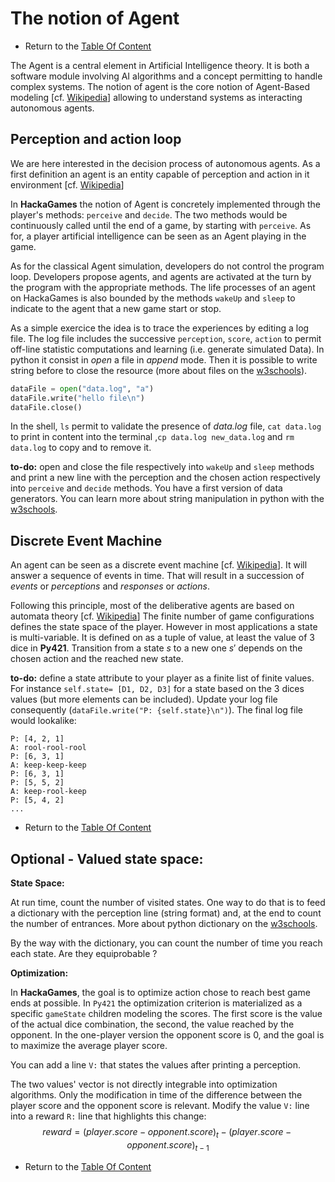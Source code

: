 # The notion of Agent

- Return to the [Table Of Content](toc.md)

The Agent is a central element in Artificial Intelligence theory.
It is both a software module involving AI algorithms and a concept permitting to handle complex systems.
The notion of agent is the core notion of Agent-Based modeling [cf. [Wikipedia](https://en.wikipedia.org/wiki/Agent-based_model)] allowing to understand systems as interacting autonomous agents.


## Perception and action loop

We are here interested in the decision process of autonomous agents.
As a first definition an agent is an entity capable of perception and action in it environment [cf. [Wikipedia](https://en.wikipedia.org/wiki/Agent-based_model)] 

In **HackaGames** the notion of Agent is concretely implemented through the player's methods: `perceive` and `decide`.
The two methods would be continuously called until the end of a game, by starting with `perceive`.
As for, a player artificial intelligence can be seen as an Agent playing in the game.

As for the classical Agent simulation, developers do not control the program loop.
Developers propose agents, and agents are activated at the turn by the program with the appropriate methods.
The life processes of an agent on HackaGames is also bounded by the methods `wakeUp` and `sleep` to indicate to the agent that a new game start or stop.

As a simple exercice the idea is to trace the experiences by editing a log file.
The log file includes the successive `perception`, `score`, `action` to permit off-line statistic computations and learning (i.e. generate simulated Data).
In python it consist in _open_ a file in _append_ mode. Then it is possible to write string before to close the resource (more about files on the [w3schools](https://www.w3schools.com/python/python_file_handling.asp)).

```python
dataFile = open("data.log", "a")
dataFile.write("hello file\n")
dataFile.close()
```

In the shell, `ls` permit to validate the presence of _data.log_ file, `cat data.log` to print in content into the terminal ,`cp data.log new_data.log` and `rm data.log` to copy and to remove it.

**to-do:** open and close the file respectively into `wakeUp` and `sleep` methods and print a new line with the perception and the chosen action respectively into `perceive` and `decide` methods.
You have a first version of data generators.
You can learn more about string manipulation in python with the [w3schools](https://www.w3schools.com/python/python_strings.asp).


## Discrete Event Machine

An agent can be seen as a discrete event machine [cf. [Wikipedia](https://en.wikipedia.org/wiki/Discrete-event_simulation)].
It will answer a sequence of events in time.
That will result in a succession of _events_ or _perceptions_ and _responses_ or _actions_.

Following this principle, most of the deliberative agents are based on automata theory [cf. [Wikipedia](https://en.wikipedia.org/wiki/Automata_theory)]
The finite number of game configurations defines the state space of the player.
However in most applications a state is multi-variable. It is defined on as a tuple of value, at least the value of 3 dice in **Py421**.
Transition from a state $s$ to a new one $s'$ depends on the chosen action and the reached new state.


**to-do:** define a state attribute to your player as a finite list of finite values.
For instance `self.state= [D1, D2, D3]` for a state based on the 3 dices values (but more elements can be included).
Update your log file consequently (`dataFile.write("P: {self.state}\n")`).
The final log file would lookalike: 

```
P: [4, 2, 1]
A: rool-rool-rool
P: [6, 3, 1]
A: keep-keep-keep
P: [6, 3, 1]
P: [5, 5, 2]
A: keep-rool-keep
P: [5, 4, 2]
...
```

- Return to the [Table Of Content](toc.md)


## Optional - Valued state space:

**State Space:**  

At run time, count the number of visited states.
One way to do that is to feed a dictionary with the perception line (string format) and, at the end to count the number of entrances.
More about python dictionary on the [w3schools](https://www.w3schools.com/python/python_dictionaries.asp).

By the way with the dictionary, you can count the number of time you reach each state. Are they equiprobable ?

**Optimization:**  

In **HackaGames**, the goal is to optimize action chose to reach best game ends at possible.
In `Py421` the optimization criterion is materialized as a specific `gameState` children modeling the scores. 
The first score is the value of the actual dice combination, the second, the value reached by the opponent.
In the one-player version the opponent score is 0, and the goal is to maximize the average player score.

You can add a line `V:` that states the values after printing a perception.

The two values' vector is not directly integrable into optimization algorithms.
Only the modification in time of the difference between the player score and the opponent score is relevant.
Modify the value `V:` line into a reward `R:` line that highlights this change:
$$
\mathit{reward}=  (player.score - opponent.score)_{t} - (player.score - opponent.score)_{t-1}
$$

- Return to the [Table Of Content](toc.md)
